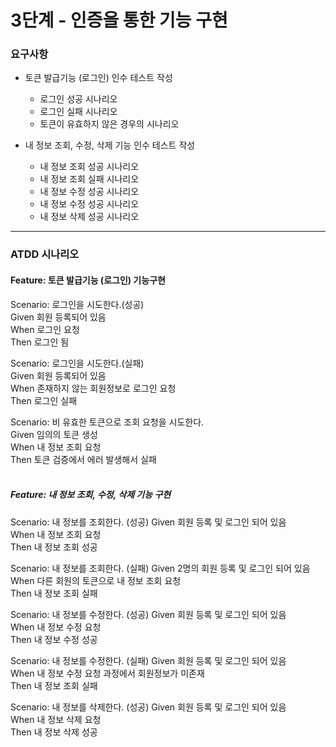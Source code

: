 # 3단계 - 인증을 통한 기능 구현 
### 요구사항
* 토큰 발급기능 (로그인) 인수 테스트 작성
    * 로그인 성공 시나리오
    * 로그인 실패 시나리오
    * 토큰이 유효하지 않은 경우의 시나리오


* 내 정보 조회, 수정, 삭제 기능 인수 테스트 작성
  * 내 정보 조회 성공 시나리오
  * 내 정보 조회 실패 시나리오
  * 내 정보 수정 성공 시나리오
  * 내 정보 수정 성공 시나리오
  * 내 정보 삭제 성공 시나리오
  
---

### ATDD 시나리오 
 
#### Feature: 토큰 발급기능 (로그인) 기능구현

Scenario: 로그인을 시도한다.(성공)<br>
Given 회원 등록되어 있음<br>
When 로그인 요청<br>
Then 로그인 됨<br>

Scenario: 로그인을 시도한다.(실패)<br>
Given 회원 등록되어 있음<br>
When 존재하지 않는 회원정보로 로그인 요청<br>
Then 로그인 실패<br>

Scenario: 비 유효한 토큰으로 조회 요청을 시도한다.<br>
Given 임의의 토큰 생성<br>
When 내 정보 조회 요청<br>
Then 토큰 검증에서 에러 발생해서 실패<br><br>

##### Feature: 내 정보 조회, 수정, 삭제 기능 구현

Scenario: 내 정보를 조회한다. (성공)
Given 회원 등록 및 로그인 되어 있음<br>
When 내 정보 조회 요청<br>
Then 내 정보 조회 성공<br>

Scenario: 내 정보를 조회한다. (실패)
Given 2명의 회원 등록 및 로그인 되어 있음<br>
When 다른 회원의 토큰으로 내 정보 조회 요청<br>
Then 내 정보 조회 실패<br>

Scenario: 내 정보를 수정한다. (성공)
Given 회원 등록 및 로그인 되어 있음<br>
When 내 정보 수정 요청<br>
Then 내 정보 수정 성공<br>

Scenario: 내 정보를 수정한다. (실패)
Given 회원 등록 및 로그인 되어 있음<br>
When 내 정보 수정 요청 과정에서 회원정보가 미존재<br>
Then 내 정보 조회 실패<br>

Scenario: 내 정보를 삭제한다. (성공)
Given 회원 등록 및 로그인 되어 있음<br>
When 내 정보 삭제 요청<br>
Then 내 정보 삭제 성공<br>
